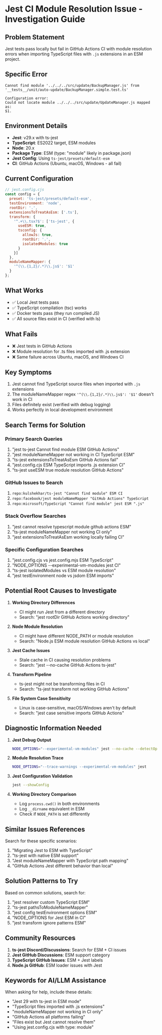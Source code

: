 # Jest CI Module Resolution Issue - Investigation Guide

## Problem Statement

Jest tests pass locally but fail in GitHub Actions CI with module resolution errors when importing TypeScript files with `.js` extensions in an ESM project.

## Specific Error
```
Cannot find module '../../../src/update/BackupManager.js' from '__tests__/unit/auto-update/BackupManager.simple.test.ts'

Configuration error:
Could not locate module ../../../src/update/UpdateManager.js mapped as:
$1.
```

## Environment Details
- **Jest**: v29.x with ts-jest
- **TypeScript**: ES2022 target, ESM modules
- **Node**: 20.x
- **Package Type**: ESM (type: "module" likely in package.json)
- **Jest Config**: Using `ts-jest/presets/default-esm`
- **CI**: GitHub Actions (Ubuntu, macOS, Windows - all fail)

## Current Configuration
```javascript
// jest.config.cjs
const config = {
  preset: 'ts-jest/presets/default-esm',
  testEnvironment: 'node',
  rootDir: '.',
  extensionsToTreatAsEsm: ['.ts'],
  transform: {
    '^.+\\.tsx?$': ['ts-jest', { 
      useESM: true,
      tsconfig: {
        allowJs: true,
        rootDir: '.',
        isolatedModules: true
      }
    }]
  },
  moduleNameMapper: {
    '^(\\.{1,2}/.*)\\.js$': '$1'
  }
};
```

## What Works
- ✅ Local Jest tests pass
- ✅ TypeScript compilation (tsc) works
- ✅ Docker tests pass (they run compiled JS)
- ✅ All source files exist in CI (verified with ls)

## What Fails
- ❌ Jest tests in GitHub Actions
- ❌ Module resolution for .ts files imported with .js extension
- ❌ Same failure across Ubuntu, macOS, and Windows CI

## Key Symptoms
1. Jest cannot find TypeScript source files when imported with `.js` extensions
2. The moduleNameMapper regex `'^(\\.{1,2}/.*)\\.js$': '$1'` doesn't work in CI
3. Files definitely exist (verified with debug logging)
4. Works perfectly in local development environment

## Search Terms for Solution

### Primary Search Queries
1. "jest ts-jest Cannot find module ESM GitHub Actions"
2. "jest moduleNameMapper not working in CI TypeScript ESM"
3. "ts-jest extensionsToTreatAsEsm GitHub Actions fail"
4. "jest.config.cjs ESM TypeScript imports .js extension CI"
5. "ts-jest useESM true module resolution GitHub Actions"

### GitHub Issues to Search
1. `repo:kulshekhar/ts-jest "Cannot find module" ESM CI`
2. `repo:facebook/jest moduleNameMapper "GitHub Actions" TypeScript`
3. `repo:microsoft/TypeScript "Cannot find module" jest ESM ".js"`

### Stack Overflow Searches
1. "jest cannot resolve typescript module github actions ESM"
2. "ts-jest moduleNameMapper not working CI only"
3. "jest extensionsToTreatAsEsm working locally failing CI"

### Specific Configuration Searches
1. "jest.config.cjs vs jest.config.mjs ESM TypeScript"
2. "NODE_OPTIONS --experimental-vm-modules jest CI"
3. "ts-jest isolatedModules vs ESM module resolution"
4. "jest testEnvironment node vs jsdom ESM imports"

## Potential Root Causes to Investigate

1. **Working Directory Differences**
   - CI might run Jest from a different directory
   - Search: "jest rootDir GitHub Actions working directory"

2. **Node Module Resolution**
   - CI might have different NODE_PATH or module resolution
   - Search: "Node.js ESM module resolution GitHub Actions vs local"

3. **Jest Cache Issues**
   - Stale cache in CI causing resolution problems
   - Search: "jest --no-cache GitHub Actions ts-jest"

4. **Transform Pipeline**
   - ts-jest might not be transforming files in CI
   - Search: "ts-jest transform not working GitHub Actions"

5. **File System Case Sensitivity**
   - Linux is case-sensitive, macOS/Windows aren't by default
   - Search: "jest case sensitive imports GitHub Actions"

## Diagnostic Information Needed

1. **Jest Debug Output**
   ```bash
   NODE_OPTIONS="--experimental-vm-modules" jest --no-cache --detectOpenHandles --verbose --debug
   ```

2. **Module Resolution Trace**
   ```bash
   NODE_OPTIONS="--trace-warnings --experimental-vm-modules" jest
   ```

3. **Jest Configuration Validation**
   ```bash
   jest --showConfig
   ```

4. **Working Directory Comparison**
   - Log `process.cwd()` in both environments
   - Log `__dirname` equivalent in ESM
   - Check if `NODE_PATH` is set differently

## Similar Issues References

Search for these specific scenarios:
1. "Migrating Jest to ESM with TypeScript"
2. "ts-jest with native ESM support"
3. "Jest moduleNameMapper with TypeScript path mapping"
4. "GitHub Actions Jest different behavior than local"

## Solution Patterns to Try

Based on common solutions, search for:
1. "jest resolver custom TypeScript ESM"
2. "ts-jest pathsToModuleNameMapper"
3. "jest config testEnvironment options ESM"
4. "NODE_OPTIONS for Jest ESM in CI"
5. "jest transform ignore patterns ESM"

## Community Resources

1. **ts-jest Discord/Discussions**: Search for ESM + CI issues
2. **Jest GitHub Discussions**: ESM support category
3. **TypeScript GitHub Issues**: ESM + Jest labels
4. **Node.js GitHub**: ESM loader issues with Jest

## Keywords for AI/LLM Assistance

When asking for help, include these details:
- "Jest 29 with ts-jest in ESM mode"
- "TypeScript files imported with .js extensions"
- "moduleNameMapper not working in CI only"
- "GitHub Actions all platforms failing"
- "Files exist but Jest cannot resolve them"
- "Using jest.config.cjs with type: module"